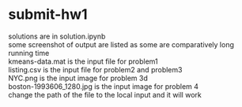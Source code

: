 # submit-hw1
solutions are in solution.ipynb  
some screenshot of output are listed as some are comparatively long running time  
kmeans-data.mat is the input file for problem1  
listing.csv is the input file for problem2 and problem3  
NYC.png is the input image for problem 3d  
boston-1993606_1280.jpg is the input image for problem 4  
change the path of the file to the local input and it will work  

 

 
